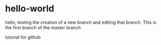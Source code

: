 # hello-world

hello, testing the creation of a new branch and editing that branch. This is the first branch of the master branch

tutorial for github
